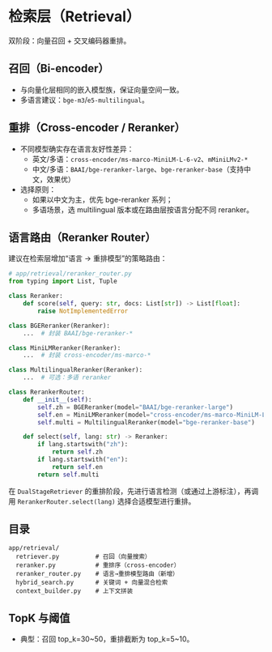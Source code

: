 # 检索层（Retrieval）

双阶段：向量召回 + 交叉编码器重排。

## 召回（Bi-encoder）

- 与向量化层相同的嵌入模型族，保证向量空间一致。
- 多语言建议：`bge-m3`/`e5-multilingual`。

## 重排（Cross-encoder / Reranker）

- 不同模型确实存在语言友好性差异：
  - 英文/多语：`cross-encoder/ms-marco-MiniLM-L-6-v2`、`mMiniLMv2-*`
  - 中文/多语：`BAAI/bge-reranker-large`、`bge-reranker-base`（支持中文，效果优）
- 选择原则：
  - 如果以中文为主，优先 bge-reranker 系列；
  - 多语场景，选 multilingual 版本或在路由层按语言分配不同 reranker。

## 语言路由（Reranker Router）

建议在检索层增加“语言 → 重排模型”的策略路由：

```python
# app/retrieval/reranker_router.py
from typing import List, Tuple

class Reranker:
    def score(self, query: str, docs: List[str]) -> List[float]:
        raise NotImplementedError

class BGEReranker(Reranker):
    ...  # 封装 BAAI/bge-reranker-*

class MiniLMReranker(Reranker):
    ...  # 封装 cross-encoder/ms-marco-*

class MultilingualReranker(Reranker):
    ...  # 可选：多语 reranker

class RerankerRouter:
    def __init__(self):
        self.zh = BGEReranker(model="BAAI/bge-reranker-large")
        self.en = MiniLMReranker(model="cross-encoder/ms-marco-MiniLM-L-6-v2")
        self.multi = MultilingualReranker(model="bge-reranker-base")

    def select(self, lang: str) -> Reranker:
        if lang.startswith("zh"):
            return self.zh
        if lang.startswith("en"):
            return self.en
        return self.multi
```

在 `DualStageRetriever` 的重排阶段，先进行语言检测（或通过上游标注），再调用 `RerankerRouter.select(lang)` 选择合适模型进行重排。

## 目录

```
app/retrieval/
  retriever.py          # 召回（向量搜索）
  reranker.py           # 重排序（cross-encoder）
  reranker_router.py    # 语言→重排模型路由（新增）
  hybrid_search.py      # 关键词 + 向量混合检索
  context_builder.py    # 上下文拼装
```

## TopK 与阈值

- 典型：召回 top_k=30~50，重排截断为 top_k=5~10。
